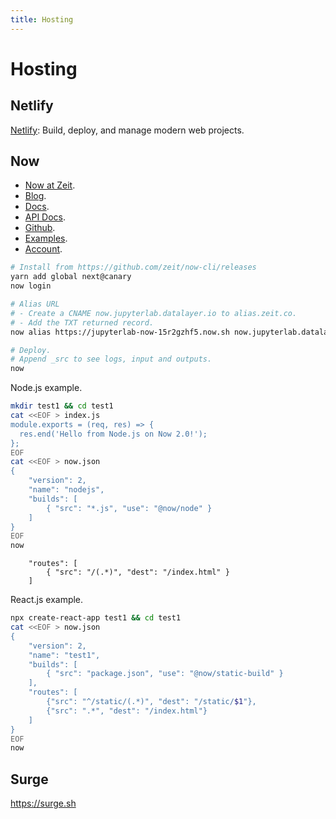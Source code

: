 ```yaml
---
title: Hosting
---
```


# Hosting

## Netlify

[Netlify](https://www.netlify.com): Build, deploy, and manage modern web projects.

## Now

+ [Now at Zeit](https://zeit.co/now).
+ [Blog](https://zeit.co/blog/now-2).
+ [Docs](https://zeit.co/docs/v2).
+ [API Docs](https://zeit.co/docs/api/v2).
+ [Github](https://github.com/zeit/now-cli).
+ [Examples](https://zeit.co/examples).
+ [Account](https://zeit.co/account).

```bash
# Install from https://github.com/zeit/now-cli/releases
yarn add global next@canary
now login
```

```bash
# Alias URL
# - Create a CNAME now.jupyterlab.datalayer.io to alias.zeit.co.
# - Add the TXT returned record.
now alias https://jupyterlab-now-15r2gzhf5.now.sh now.jupyterlab.datalayer.io
```

```bash
# Deploy.
# Append _src to see logs, input and outputs.
now
```

Node.js example.

```bash
mkdir test1 && cd test1
cat <<EOF > index.js
module.exports = (req, res) => {
  res.end('Hello from Node.js on Now 2.0!');
};
EOF
cat <<EOF > now.json
{
    "version": 2,
    "name": "nodejs",
    "builds": [
        { "src": "*.js", "use": "@now/node" }
    ]
}
EOF
now
```

```
    "routes": [
        { "src": "/(.*)", "dest": "/index.html" }
    ]
```

React.js example.

```bash
npx create-react-app test1 && cd test1
cat <<EOF > now.json
{
    "version": 2,
    "name": "test1",
    "builds": [
        { "src": "package.json", "use": "@now/static-build" }
    ],
    "routes": [
        {"src": "^/static/(.*)", "dest": "/static/$1"},
        {"src": ".*", "dest": "/index.html"}
    ]
}
EOF
now
```

## Surge

https://surge.sh
